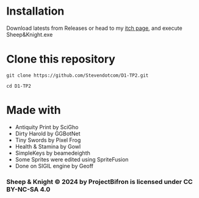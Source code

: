 # Installation

Download latests from Releases or head to my [itch page](https://projectbifron.itch.io/sheepknight), and execute Sheep&Knight.exe

# Clone this repository

```
git clone https://github.com/Stevendotcom/D1-TP2.git

cd D1-TP2
```

# Made with 
* Antiquity Print by SciGho
* Dirty Harold by GGBotNet
* Tiny Swords by Pixel Frog
* Health & Stamina by Gowl
* SimpleKeys by beamedeighth
* Some Sprites were edited using SpriteFusion
* Done on SIGIL engine by Geoff



### Sheep & Knight © 2024 by ProjectBifron is licensed under CC BY-NC-SA 4.0 
